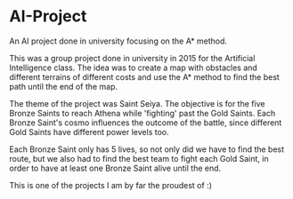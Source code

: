 # AI-Project
An AI project done in university focusing on the A* method.

This was a group project done in university in 2015 for the Artificial Intelligence class. The idea was to create a map with obstacles and different terrains of different costs and use the A* method to find the best path until the end of the map.

The theme of the project was Saint Seiya. The objective is for the five Bronze Saints to reach Athena while 'fighting' past the Gold Saints. Each Bronze Saint's cosmo influences the outcome of the battle, since different Gold Saints have different power levels too.

Each Bronze Saint only has 5 lives, so not only did we have to find the best route, but we also had to find the best team to fight each Gold Saint, in order to have at least one Bronze Saint alive until the end.

This is one of the projects I am by far the proudest of :) 
